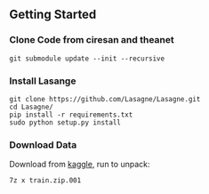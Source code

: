 ## Getting Started

### Clone Code from ciresan and theanet

`git submodule update --init --recursive`

### Install Lasange

```
git clone https://github.com/Lasagne/Lasagne.git
cd Lasagne/
pip install -r requirements.txt
sudo python setup.py install
```

### Download Data

Download from [kaggle](https://www.kaggle.com/c/diabetic-retinopathy-detection/data?trainLabels.csv.zip), run to unpack:

`7z x train.zip.001`
